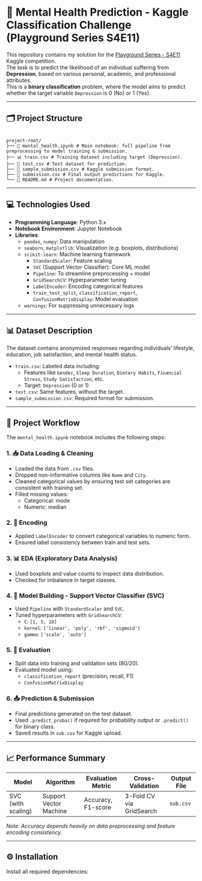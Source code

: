 # 🧠 Mental Health Prediction - Kaggle Classification Challenge (Playground Series S4E11)

This repository contains my solution for the [Playground Series - S4E11](https://www.kaggle.com/competitions/playground-series-s4e11/overview) Kaggle competition.  
The task is to predict the likelihood of an individual suffering from **Depression**, based on various personal, academic, and professional attributes.  
This is a **binary classification** problem, where the model aims to predict whether the target variable `Depression` is 0 (No) or 1 (Yes).

---

## 🗂️ Project Structure

```

project-root/
├── 📄 mental_health.ipynb # Main notebook: full pipeline from preprocessing to model training & submission.
├── 📊 train.csv # Training dataset including target (Depression).
├── 🧪 test.csv # Test dataset for prediction.
├── 📝 sample_submission.csv # Kaggle submission format.
├── 🚀 submission.csv # Final output predictions for Kaggle.
└── 📜 README.md # Project documentation.

```


---

## 💻 Technologies Used

- **Programming Language**: Python 3.x
- **Notebook Environment**: Jupyter Notebook
- **Libraries**:
  - `pandas`, `numpy`: Data manipulation
  - `seaborn`, `matplotlib`: Visualization (e.g. boxplots, distributions)
  - `scikit-learn`: Machine learning framework
    - `StandardScaler`: Feature scaling
    - `SVC` (Support Vector Classifier): Core ML model
    - `Pipeline`: To streamline preprocessing + model
    - `GridSearchCV`: Hyperparameter tuning
    - `LabelEncoder`: Encoding categorical features
    - `train_test_split`, `classification_report`, `ConfusionMatrixDisplay`: Model evaluation
  - `warnings`: For suppressing unnecessary logs

---

## 📊 Dataset Description

The dataset contains anonymized responses regarding individuals’ lifestyle, education, job satisfaction, and mental health status.

- `train.csv`: Labeled data including:
  - Features like `Gender`, `Sleep Duration`, `Dietary Habits`, `Financial Stress`, `Study Satisfaction`, etc.
  - Target: `Depression` (0 or 1)
- `test.csv`: Same features, without the target.
- `sample_submission.csv`: Required format for submission.

---

## 🔁 Project Workflow

The `mental_health.ipynb` notebook includes the following steps:

### 1. 📥 Data Loading & Cleaning
- Loaded the data from `.csv` files.
- Dropped non-informative columns like `Name` and `City`.
- Cleaned categorical values by ensuring test set categories are consistent with training set.
- Filled missing values:
  - Categorical: mode
  - Numeric: median

### 2. 🔡 Encoding
- Applied `LabelEncoder` to convert categorical variables to numeric form.
- Ensured label consistency between train and test sets.

### 3. 📊 EDA (Exploratory Data Analysis)
- Used boxplots and value counts to inspect data distribution.
- Checked for imbalance in target classes.

### 4. 🤖 Model Building - Support Vector Classifier (SVC)
- Used `Pipeline` with `StandardScaler` and `SVC`.
- Tuned hyperparameters with `GridSearchCV`:
  - `C`: `[1, 5, 10]`
  - `kernel`: `['linear', 'poly', 'rbf', 'sigmoid']`
  - `gamma`: `['scale', 'auto']`

### 5. 🧪 Evaluation
- Split data into training and validation sets (80/20).
- Evaluated model using:
  - `classification_report` (precision, recall, F1)
  - `ConfusionMatrixDisplay`

### 6. 📤 Prediction & Submission
- Final predictions generated on the test dataset.
- Used `.predict_proba()` if required for probability output or `.predict()` for binary class.
- Saved results in `sub.csv` for Kaggle upload.

---

## 📈 Performance Summary

| Model            | Algorithm         | Evaluation Metric | Cross-Validation | Output File       |
|------------------|-------------------|-------------------|------------------|-------------------|
| SVC (with scaling) | Support Vector Machine | Accuracy, F1-score | 3-Fold CV via GridSearch | `sub.csv` |

*Note: Accuracy depends heavily on data preprocessing and feature encoding consistency.*

---

## ⚙️ Installation

Install all required dependencies:
